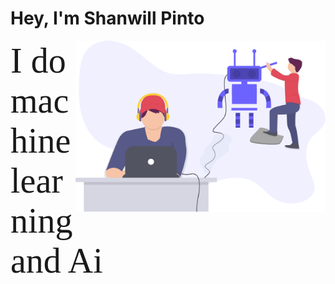 # __Hey, I'm Shanwill Pinto__
<img src="profile.svg" width="400" align="right">
<span style="font-family:Montserrat; font-size:4em;">I do machine learning and Ai </span>
